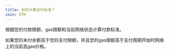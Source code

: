 ```yaml
---
title: 如何计算支付标准？
coin: ETH
---
```


根据您的付款限额、gas限额和当前网络状态计算付款标准。

如果您的未付余额高于您的支付限额，并且您的gas限额高于支付周期开始时网络上的当前高gas价格。
